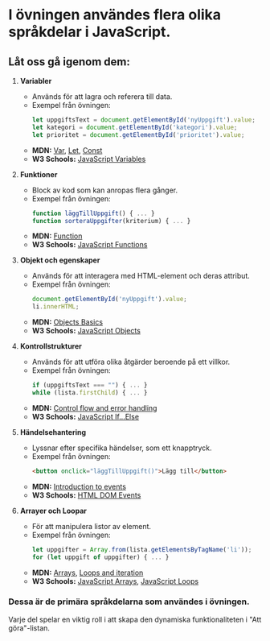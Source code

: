 # I övningen användes flera olika språkdelar i JavaScript. 
## Låt oss gå igenom dem:

1. **Variabler**
   - Används för att lagra och referera till data.
   - Exempel från övningen:
     ```javascript
     let uppgiftsText = document.getElementById('nyUppgift').value;
     let kategori = document.getElementById('kategori').value;
     let prioritet = document.getElementById('prioritet').value;
     ```
   - **MDN:** [Var](https://developer.mozilla.org/en-US/docs/Web/JavaScript/Reference/Statements/var), [Let](https://developer.mozilla.org/en-US/docs/Web/JavaScript/Reference/Statements/let), [Const](https://developer.mozilla.org/en-US/docs/Web/JavaScript/Reference/Statements/const)
   - **W3 Schools:** [JavaScript Variables](https://www.w3schools.com/js/js_variables.asp)


2. **Funktioner**
   - Block av kod som kan anropas flera gånger.
   - Exempel från övningen:
     ```javascript
     function läggTillUppgift() { ... }
     function sorteraUppgifter(kriterium) { ... }
     ```
   - **MDN:** [Function](https://developer.mozilla.org/en-US/docs/Web/JavaScript/Guide/Functions)
   - **W3 Schools:** [JavaScript Functions](https://www.w3schools.com/js/js_functions.asp)

3. **Objekt och egenskaper**
   - Används för att interagera med HTML-element och deras attribut.
   - Exempel från övningen:
     ```javascript
     document.getElementById('nyUppgift').value;
     li.innerHTML;
     ```
   - **MDN:** [Objects Basics](https://developer.mozilla.org/en-US/docs/Learn/JavaScript/Objects/Basics)
   - **W3 Schools:** [JavaScript Objects](https://www.w3schools.com/js/js_objects.asp)
     
4. **Kontrollstrukturer**
   - Används för att utföra olika åtgärder beroende på ett villkor.
   - Exempel från övningen:
     ```javascript
     if (uppgiftsText === "") { ... }
     while (lista.firstChild) { ... }
     ```
   - **MDN:** [Control flow and error handling](https://developer.mozilla.org/en-US/docs/Web/JavaScript/Guide/Control_flow_and_error_handling)
   - **W3 Schools:** [JavaScript If...Else](https://www.w3schools.com/js/js_if_else.asp)
     
5. **Händelsehantering**
   - Lyssnar efter specifika händelser, som ett knapptryck.
   - Exempel från övningen:
     ```html
     <button onclick="läggTillUppgift()">Lägg till</button>
     ```
   - **MDN:** [Introduction to events](https://developer.mozilla.org/en-US/docs/Learn/JavaScript/Building_blocks/Events)
   - **W3 Schools:** [HTML DOM Events](https://www.w3schools.com/js/js_htmldom_events.asp)

6. **Arrayer och Loopar**
   - För att manipulera listor av element.
   - Exempel från övningen:
     ```javascript
     let uppgifter = Array.from(lista.getElementsByTagName('li'));
     for (let uppgift of uppgifter) { ... }
     ```
   - **MDN:** [Arrays](https://developer.mozilla.org/en-US/docs/Web/JavaScript/Reference/Global_Objects/Array), [Loops and iteration](https://developer.mozilla.org/en-US/docs/Web/JavaScript/Guide/Loops_and_iteration)
   - **W3 Schools:** [JavaScript Arrays](https://www.w3schools.com/js/js_arrays.asp), [JavaScript Loops](https://www.w3schools.com/js/js_loop_for.asp)

### Dessa är de primära språkdelarna som användes i övningen. 
Varje del spelar en viktig roll i att skapa den dynamiska funktionaliteten i "Att göra"-listan.

